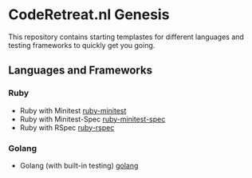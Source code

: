 # CodeRetreat.nl Genesis

This repository contains starting templastes for different languages and testing frameworks to quickly get you going.

## Languages and Frameworks

### Ruby

 * Ruby with Minitest [ruby-minitest](https://github.com/CodeRetreatNL/genesis/tree/ruby-minitest)
 * Ruby with Minitest-Spec [ruby-minitest-spec](https://github.com/CodeRetreatNL/genesis/tree/ruby-minitest-spec)
 * Ruby with RSpec [ruby-rspec](https://github.com/CodeRetreatNL/genesis/tree/ruby-rspec)

### Golang

 * Golang (with built-in testing) [golang](https://github.com/CodeRetreatNL/genesis/tree/golang)
